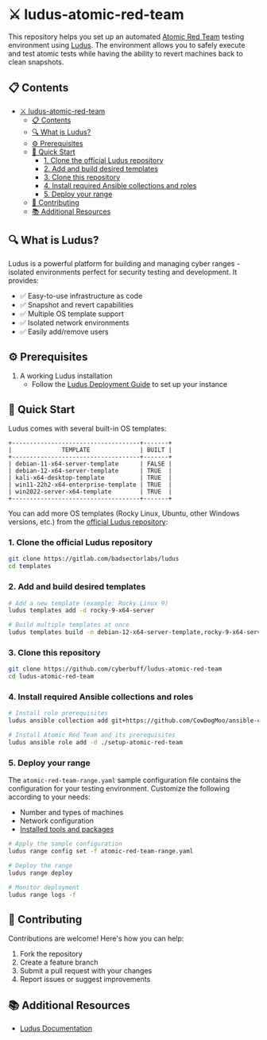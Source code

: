 # ⚔️ ludus-atomic-red-team


This repository helps you set up an automated [Atomic Red Team](https://github.com/redcanaryco/atomic-red-team) testing environment using [Ludus](https://ludus.cloud/). The environment allows you to safely execute and test atomic tests while having the ability to revert machines back to clean snapshots.

## 📋 Contents

- [⚔️ ludus-atomic-red-team](#️-ludus-atomic-red-team)
  - [📋 Contents](#-contents)
  - [🔍 What is Ludus?](#-what-is-ludus)
  - [⚙️ Prerequisites](#️-prerequisites)
  - [🚀 Quick Start](#-quick-start)
    - [1. Clone the official Ludus repository](#1-clone-the-official-ludus-repository)
    - [2. Add and build desired templates](#2-add-and-build-desired-templates)
    - [3. Clone this repository](#3-clone-this-repository)
    - [4. Install required Ansible collections and roles](#4-install-required-ansible-collections-and-roles)
    - [5. Deploy your range](#5-deploy-your-range)
  - [🤝 Contributing](#-contributing)
  - [📚 Additional Resources](#-additional-resources)

## 🔍 What is Ludus?

Ludus is a powerful platform for building and managing cyber ranges - isolated environments perfect for security testing and development. It provides:

- ✅ Easy-to-use infrastructure as code
- ✅ Snapshot and revert capabilities
- ✅ Multiple OS template support
- ✅ Isolated network environments
- ✅ Easily add/remove users

## ⚙️ Prerequisites

1. A working Ludus installation
   - Follow the [Ludus Deployment Guide](https://docs.ludus.cloud/docs/category/deployment-options) to set up your instance

## 🚀 Quick Start

Ludus comes with several built-in OS templates:

```
+------------------------------------+-------+
|              TEMPLATE              | BUILT |
+------------------------------------+-------+
| debian-11-x64-server-template      | FALSE |
| debian-12-x64-server-template      | TRUE  |
| kali-x64-desktop-template          | TRUE  |
| win11-22h2-x64-enterprise-template | TRUE  |
| win2022-server-x64-template        | TRUE  |
+------------------------------------+-------+
```

You can add more OS templates (Rocky Linux, Ubuntu, other Windows versions, etc.) from the [official Ludus repository](https://gitlab.com/badsectorlabs/ludus):

### 1. Clone the official Ludus repository

```bash
git clone https://gitlab.com/badsectorlabs/ludus
cd templates
```

### 2. Add and build desired templates

```bash
# Add a new template (example: Rocky Linux 9)
ludus templates add -d rocky-9-x64-server

# Build multiple templates at once
ludus templates build -n debian-12-x64-server-template,rocky-9-x64-server-template,win11-22h2-x64-enterprise-template,win2022-server-x64-template
```

### 3. Clone this repository

```bash
git clone https://github.com/cyberbuff/ludus-atomic-red-team
cd ludus-atomic-red-team
```

### 4. Install required Ansible collections and roles

```bash
# Install role prerequisites
ludus ansible collection add git+https://github.com/CowDogMoo/ansible-collection-workstation.git,main

# Install Atomic Red Team and its prerequisites
ludus ansible role add -d ./setup-atomic-red-team
```

### 5. Deploy your range

The `atomic-red-team-range.yaml` sample configuration file contains the configuration for your testing environment. Customize the following according to your needs:

- Number and types of machines
- Network configuration
- [Installed tools and packages](https://gitlab.com/badsectorlabs/ludus/-/blob/main/docs/docs/configuration.mdx?ref_type=heads#L62-72)

```bash
# Apply the sample configuration
ludus range config set -f atomic-red-team-range.yaml

# Deploy the range
ludus range deploy

# Monitor deployment
ludus range logs -f
```

## 🤝 Contributing

Contributions are welcome! Here's how you can help:

1. Fork the repository
2. Create a feature branch
3. Submit a pull request with your changes
4. Report issues or suggest improvements

## 📚 Additional Resources

- [Ludus Documentation](https://docs.ludus.cloud/)
